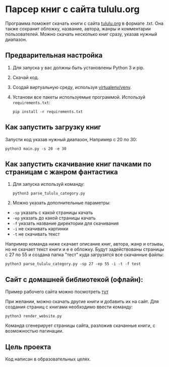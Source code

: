 # Парсер книг с сайта tululu.org

Программа поможет скачать книги с сайта [tululu.org](https://tululu.org/) в формате .txt. Она также сохранит обложку, название, автора, жанры и комментарии пользователей. Можно скачать несколько книг сразу, указав нужный диапазон.

## Предварительная настройка
1. Для запуска у вас должны быть установлены Python 3 и pip.

2. Скачай код.

3. Создай виртуальную среду, используя [virtualenv/venv](https://docs.python.org/3/library/venv.html).

4. Установи все пакеты используемые программой. Используй `requirements.txt`:
   ```
   pip install -r requirements.txt
   ```

## Как запустить загрузку книг

Запусти код указав нужный диапазон, Например с 20 по 30:
   ```
   python3 main.py -s 20 -e 30
   ```

## Как запустить скачивание книг пачками по страницам с жанром фантастика

1. Для запуска используй команду:
   ```
   python3 parse_tululu_category.py
   ```
2. Можно указать дополнительные параметры:
 * `-sp` указать с какой страницы качать
 * `-ep` указать до какой страницы качать
 * `-f` указать название директории для скачивания
 * `-i` не скачивать картинки
 * `-t` не скачивать текст

Например команда ниже скачает описание книг, автора, жанр и отзывы, но не скачает текст книги и е е обложку. Будут задействованы страницы с 27 по 55 и создана папка "тест" куда загрузятся все скачанные файлы:
   ```
   python3 parse_tululu_category.py -sp 27 -ep 55 -i -t -f test
   ```

## Сайт с домашней библиотекой (офлайн):

Пример рабочего сайта можно посмотреть [тут](https://velial72.github.io/dvmn_pars/pages/index1.html)

При желании, можно скачать другие книги и добавить их на сайт.
Для создания страниц с книгами необходимо ввести команду:
   ```
   python3 render_website.py
   ```
Команда сгенерирует страницы сайта, разложив скачанные книги, с возможностью пагинации.

## Цель проекта

Код написан в образовательных целях.